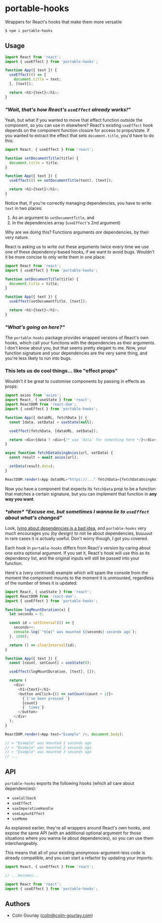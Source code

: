 # portable-hooks

Wrappers for React's hooks that make them more versatile

```sh
$ npm i portable-hooks
```

## Usage

```js
import React from 'react';
import { useEffect } from 'portable-hooks';

function App({ text }) {
  useEffect(() => {
    document.title = text;
  }, [text]);

  return <h1>{text}</h1>;
}
```

### _"Wait, that's how React's `useEffect` already works!"_

Yeah, but what if you wanted to move that effect function outside the component, so you can use in elsewhere? React's existing `useEffect` hook depends on the component function closure for access to props/state. If you wanted to extract the effect that sets `document.title`, you'd have to do this:

```js
import React, { useEffect } from 'react';

function setDocumentTitle(title) {
  document.title = title;
}

function App({ text }) {
  useEffect(() => setDocumentTitle(text), [text]);

  return <h1>{text}</h1>;
}
```

Notice that, if you're correctly managing dependencies, you have to write `text` in two places:

1. As an argument to `setDocumentTitle`, and
2. In the dependencies array (`useEffect`'s 2nd argument)

Why are we doing this? Functions arguments _are_ dependencies, by their very nature.

React is asking us to write out these arguments twice every time we use one of these dependency-based hooks, if we want to avoid bugs. Wouldn't it be more concise to only write them in one place:

```js
import React from 'react';
import { useEffect } from 'portable-hooks';

function setDocumentTitle(title) {
  document.title = title;
}

function App({ text }) {
  useEffect(setDocumentTitle, [text]);

  return <h1>{text}</h1>;
}
```

### _"What's going on here?"_

The `portable-hooks` package provides wrapped versions of React's own hooks, which call your functions with the dependencies as their arguments. I don't know about you, but that seems pretty elegant to me. Now, your function signature and your dependencies are the very same thing, and you're less likely to run into bugs.

### This lets us do cool things... like "effect props"

Wouldn't it be great to customise components by passing in effects as props:

```js
import axios from 'axios';
import React, { useState } from 'react';
import ReactDOM from 'react-dom';
import { useEffect } from 'portable-hooks';

function App({ dataURL, fetchData }) {
  const [data, setData] = useState(null);

  useEffect(fetchData, [dataURL, setData]);

  return <div>{data ? <div>{/* use `data` for something here */}</div> : 'Loading...'}</div>;
}

async function fetchDataUsingAxios(url, setData) {
  const result = await axios(url);

  setData(result.data);
}

ReactDOM.render(<App dataURL="https://..." fetchData={fetchDataUsingAxios} />, document.body);
```

Now you have a component that expects its `fetchData` prop to be a function that matches a certain signature, but you can implement that function in **any way you want**.

### _\*ahem\* "Excuse me, but sometimes I wanna lie to `useEffect` about what's changed"_

Look, [lying about dependencies is a bad idea](https://overreacted.io/a-complete-guide-to-useeffect/#dont-lie-to-react-about-dependencies), and `portable-hooks` very much encourages you (by design) to not lie about dependencies, buuuuut in rare cases it is actually useful. Don't worry though, I got you covered.

Each hook in `portable-hooks` differs from React's version by caring about one extra optional argument. If you set it, React's hook will use this as its dependency list, and the original inputs will still be passed into your function.

Here's a (very contrived) example which will spam the console from the moment the component mounts to the moment it is unmounted, regardless of the number of times it is updated:

```js
import React, { useState } from 'react';
import ReactDOM from 'react-dom';
import { useEffect } from 'portable-hooks';

function logMountDuration(x) {
  let seconds = 0;

  const id = setInterval(() => {
    seconds++;
    console.log(`"${x}" was mounted ${seconds} seconds ago`);
  }, 1000);

  return () => clearInterval(id);
}

function App({ text }) {
  const [count, setCount] = useState(0);

  useEffect(logMountDuration, [text], []);

  return (
    <div>
      <h1>{text}</h1>
      <button onClick={() => setCount(count + 1)}>
        {`I've been pressed `}
        {count}
        {` times`}
      </button>
    </div>
  );
}

ReactDOM.render(<App text="Example" />, document.body);

// > "Example" was mounted 1 seconds ago
// > "Example" was mounted 2 seconds ago
// > "Example" was mounted 3 seconds ago
// ...
```

## API

`portable-hooks` exports the following hooks (which all care about dependencies):

- `useCallback`
- `useEffect`
- `useImperativeHandle`
- `useLayoutEffect`
- `useMemo`

As explained earlier, they're all wrappers around React's own hooks, and expose the same API (with an additional optional argument for those situations where you wanna lie about dependencies), so you can use them interchangeably.

This means that all of your existing anonymous-argument-less code is already compatible, and you can start a refactor by updating your imports:

```js
import React, { useEffect } from 'react';

// ...becomes...

import React from 'react';
import { useEffect } from 'portable-hooks';
```

## Authors

- Colin Gourlay ([colin@colin-gourlay.com](mailto:colin@colin-gourlay.com))
